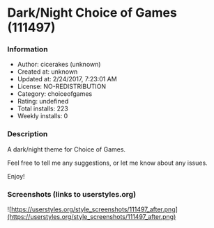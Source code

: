 # Dark/Night Choice of Games (111497)

### Information
- Author: cicerakes (unknown)
- Created at: unknown
- Updated at: 2/24/2017, 7:23:01 AM
- License: NO-REDISTRIBUTION
- Category: choiceofgames
- Rating: undefined
- Total installs: 223
- Weekly installs: 0


### Description
A dark/night theme for Choice of Games.

Feel free to tell me any suggestions, or let me know about any issues.

Enjoy!


### Screenshots (links to userstyles.org)
![https://userstyles.org/style_screenshots/111497_after.png](https://userstyles.org/style_screenshots/111497_after.png)


